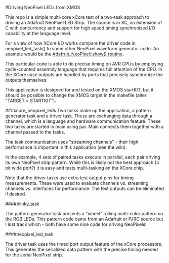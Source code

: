 #Driving NeoPixel LEDs from XMOS

This repo is a simple multi-core xCore test of a two-task approach to driving an Adafruit NeoPixel LED Strip.  The source is in XC, an extension of C with concurrency and support for high speed timing synchronized I/O capability at the language level.

For a view of how XCore I/O works compare the driver code in neopixel_led_task() to some other NeoPixel waveform generator code.  An example would be the [Adafruit_NeoPixel::show() routine](https://github.com/adafruit/Adafruit_NeoPixel/blob/master/Adafruit_NeoPixel.cpp#L60-793).

This particular code is able to do precise timing on AVR CPUs by employing cycle-counted assembly language that requires full attention of the CPU.  In the XCore case outputs are handled by ports that precisely synchronize the outputs themselves.

This application is designed for and tested on the XMOS startKIT, but it should be possible to change the XMOS target in the makefile (alter "TARGET = STARTKIT").

###xcore_neopixel_leds
Two tasks make up the application, a pattern generator task and a driver task.  These are exchanging data through a channel, which is a language and hardware communication feature.  These two tasks are started in main using par.  Main connects them together with a channel passed to the tasks.

The task communication uses "streaming channels" - their high performance is important in this application (see the wiki).

In the example, 4 sets of paired tasks execute in parallel, each pair driving its own NeoPixel strip pattern.  While this is likely not the best approach (4 bit wide port?) it is easy and tests multi-tasking on the XCore chip.

Note that the driver tasks use extra test output pins for timing measurements.  These were used to evaluate channels vs. streaming channels vs. interfaces for performance.  The test outputs can be eliminated if desired.

####blinky_task

The pattern generator task presents a "wheel" rolling multi-color pattern on the RGB LEDs.  This pattern code came from an Adafruit or PJRC source but I lost track which - both have some nice code for driving NeoPixels!

####neopixel_led_task

The driver task uses the timed port output feature of the xCore processors.  This generates the serialized data pattern with the precise timing needed for the serial NeoPixel strip.
